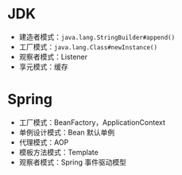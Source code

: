 # JDK

- 建造者模式：`java.lang.StringBuilder#append()`
- 工厂模式：`java.lang.Class#newInstance()`
- 观察者模式：Listener
- 享元模式：缓存

# Spring

- 工厂模式：BeanFactory，ApplicationContext
- 单例设计模式：Bean 默认单例
- 代理模式：AOP
- 模板方法模式：Template
- 观察者模式：Spring 事件驱动模型

